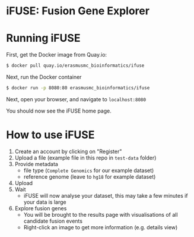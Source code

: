 # iFUSE: Fusion Gene Explorer

# Running iFUSE

First, get the Docker image from Quay.io:

```bash
$ docker pull quay.io/erasmusmc_bioinformatics/ifuse
```

Next, run the Docker container

```bash
$ docker run -p 8080:80 erasmusmc_bioinformatics/ifuse
```

Next, open your browser, and navigate to `localhost:8080`

You should now see the iFUSE home page.

# How to use iFUSE

1. Create an account by clicking on "Register"
2. Upload a file (example file in this repo in `test-data` folder)
3. Provide metadata
   - file type (`Complete Genomics` for our example dataset)
   - reference genome (leave to `hg18` for example dataset)
4. Upload
5. Wait
   - iFUSE will now analyse your dataset, this may take a few minutes if your data is large
6. Explore fusion genes
   - You will be brought to the results page with visualisations of all candidate fusion events
   - Right-click an image to get more information (e.g. details view)




